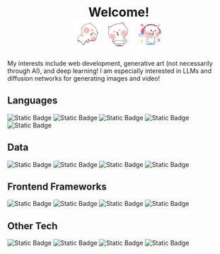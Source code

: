 <h1 align=center>
    Welcome!
    <br />
<img src="https://github.com/nitsudgo/nitsudgo/blob/main/img/roll.gif?raw=true" width='64px'>
<img src="https://github.com/nitsudgo/nitsudgo/blob/main/img/fats.gif?raw=true" width='64px'>
<img src="https://github.com/nitsudgo/nitsudgo/blob/main/img/music.gif?raw=true" width='64px'>
</h1>

My interests include web development, generative art (not necessarily through AI), and deep learning! I am especially interested in LLMs and diffusion networks for generating images and video!

## Languages

![Static Badge](https://img.shields.io/badge/python-a?style=for-the-badge&logo=python&color=000)
![Static Badge](https://img.shields.io/badge/type%2Fjavascript-a?style=for-the-badge&logo=typescript&color=000)
![Static Badge](https://img.shields.io/badge/sql-badge?style=for-the-badge&logo=postgresql&color=000)
![Static Badge](https://img.shields.io/badge/html-badge?style=for-the-badge&logo=html5&color=000)
![Static Badge](https://img.shields.io/badge/css-badge?style=for-the-badge&logo=css3&color=000)


## Data

![Static Badge](https://img.shields.io/badge/spark-badge?style=for-the-badge&logo=apache-spark&color=000)
![Static Badge](https://img.shields.io/badge/tensorflow-badge?style=for-the-badge&logo=tensorflow&color=000)
![Static Badge](https://img.shields.io/badge/keras-badge?style=for-the-badge&logo=keras&color=000)
![Static Badge](https://img.shields.io/badge/databricks-badge?style=for-the-badge&logo=databricks&color=000)


## Frontend Frameworks

![Static Badge](https://img.shields.io/badge/react-badge?style=for-the-badge&logo=react&color=000)
![Static Badge](https://img.shields.io/badge/gatsby-badge?style=for-the-badge&logo=gatsby&color=000)
![Static Badge](https://img.shields.io/badge/next-badge?style=for-the-badge&logo=nextdotjs&color=000)
![Static Badge](https://img.shields.io/badge/tailwind-badge?style=for-the-badge&logo=tailwindcss&color=000)

## Other Tech

![Static Badge](https://img.shields.io/badge/airflow-badge?style=for-the-badge&logo=apacheairflow&color=000)
![Static Badge](https://img.shields.io/badge/google_analytics-badge?style=for-the-badge&logo=googleanalytics&color=000)
![Static Badge](https://img.shields.io/badge/google_tag_manager-badge?style=for-the-badge&logo=googletagmanager&color=000)
![Static Badge](https://img.shields.io/badge/azure-badge?style=for-the-badge&logo=microsoftazure&color=000)
